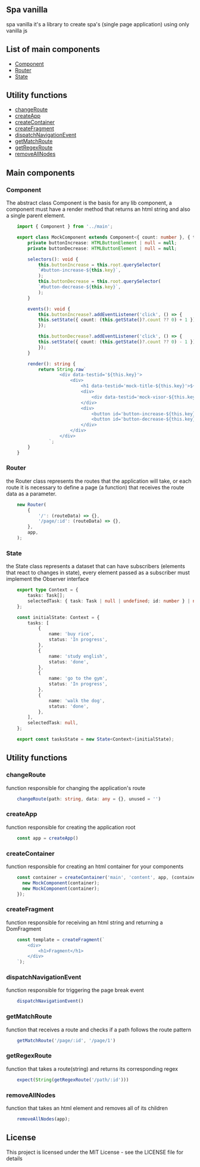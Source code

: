 ## Spa vanilla

spa vanilla it's a library to create spa's (single page application) using only vanilla js

## List of main components

- [Component](#component)
- [Router](#router)
- [State](#state)

## Utility functions

- [changeRoute](#changeRoute)
- [createApp](#createApp)
- [createContainer](#createContainer)
- [createFragment](#createFragment)
- [dispatchNavigationEvent](#dispatchNavigationEvent)
- [getMatchRoute](#getMatchRoute)
- [getRegexRoute](#getRegexRoute)
- [removeAllNodes](#removeAllNodes)

## Main components

### Component

The abstract class Component is the basis for any lib component, a component must 
have a render method that returns an html string and 
also a single parent element.

~~~typescript
    import { Component } from '../main';

    export class MockComponent extends Component<{ count: number }, { title: string }> {
        private buttonIncrease: HTMLButtonElement | null = null;
        private buttonDecrease: HTMLButtonElement | null = null;

        selectors(): void {
            this.buttonIncrease = this.root.querySelector(
            `#button-increase-${this.key}`,
            );
            this.buttonDecrease = this.root.querySelector(
            `#button-decrease-${this.key}`,
            );
        }

        events(): void {
            this.buttonIncrease?.addEventListener('click', () => {
            this.setState({ count: (this.getState()?.count ?? 0) + 1 });
            });

            this.buttonDecrease?.addEventListener('click', () => {
            this.setState({ count: (this.getState()?.count ?? 0) - 1 });
            });
        }

        render(): string {
            return String.raw`
                    <div data-testid='${this.key}'>
                        <div>
                            <h1 data-testid='mock-title-${this.key}'>${this.getProps()?.title ?? 'Mock component'}</h1>
                            <div>
                                <div data-testid='mock-visor-${this.key}'>${this.getState() ? this.getState()?.count : 'without state'}</div>
                            </div>
                            <div>
                                <button id='button-increase-${this.key}' data-testid='button-increase-${this.key}'>increase</button>
                                <button id='button-decrease-${this.key}' data-testid='button-decrease-${this.key}'>decrease</button>
                            </div>
                        </div>
                    </div>
                `;
        }
    }    
~~~

### Router

the Router class represents the routes that the application will take, 
or each route it is necessary to define a page (a function) 
that receives the route data as a parameter.

~~~typescript
    new Router(
        {
            '/': (routeData) => {},
            '/page/:id': (routeData) => {},
        },
        app,
    );
~~~

### State

the State class represents a dataset that can have subscribers 
(elements that react to changes in state), 
every element passed as a subscriber must implement the Observer interface

~~~typescript
    export type Context = {
        tasks: Task[];
        selectedTask: { task: Task | null | undefined; id: number } | null;
    };

    const initialState: Context = {
        tasks: [
            {
                name: 'buy rice',
                status: 'In progress',
            },
            {
                name: 'study english',
                status: 'done',
            },
            {
                name: 'go to the gym',
                status: 'In progress',
            },
            {
                name: 'walk the dog',
                status: 'done',
            },
        ],
        selectedTask: null,
    };

    export const tasksState = new State<Context>(initialState);
~~~

## Utility functions

### changeRoute

function responsible for changing the application's route

~~~typescript
    changeRoute(path: string, data: any = {}, unused = '')
~~~

### createApp

function responsible for creating the application root

~~~typescript
    const app = createApp()
~~~

### createContainer

function responsible for creating an html container for your components

~~~typescript
    const container = createContainer('main', 'content', app, (container) => {
      new MockComponent(container);
      new MockComponent(container);
    });
~~~

### createFragment

function responsible for receiving an html string and returning a DomFragment

~~~typescript
    const template = createFragment(`
        <div>
            <h1>Fragment</h1>
        </div>
    `);
~~~

### dispatchNavigationEvent

function responsible for triggering the page break event

~~~typescript
    dispatchNavigationEvent()
~~~

### getMatchRoute

function that receives a route and checks if a path follows the route pattern

~~~typescript
    getMatchRoute('/page/:id', '/page/1')
~~~

### getRegexRoute

function that takes a route(string) and returns its corresponding regex

~~~typescript
    expect(String(getRegexRoute('/path/:id')))
~~~

### removeAllNodes

function that takes an html element and removes all of its children

~~~typescript
    removeAllNodes(app);
~~~

## License

This project is licensed under the MIT License - see the LICENSE file for details
